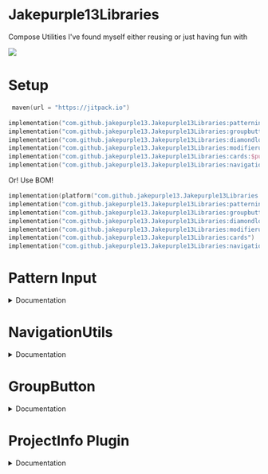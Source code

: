 # Jakepurple13Libraries

Compose Utilities I've found myself either reusing or just having fun with

[![](https://jitpack.io/v/jakepurple13/Jakepurple13Libraries.svg)](https://jitpack.io/#jakepurple13/Jakepurple13Libraries)

# Setup

```kotlin
 maven(url = "https://jitpack.io")
```

```kotlin
implementation("com.github.jakepurple13.Jakepurple13Libraries:patterninput:$purpleLibVersion")
implementation("com.github.jakepurple13.Jakepurple13Libraries:groupbutton:$purpleLibVersion")
implementation("com.github.jakepurple13.Jakepurple13Libraries:diamondloader:$purpleLibVersion")
implementation("com.github.jakepurple13.Jakepurple13Libraries:modifierutils:$purpleLibVersion")
implementation("com.github.jakepurple13.Jakepurple13Libraries:cards:$purpleLibVersion")
implementation("com.github.jakepurple13.Jakepurple13Libraries:navigationcomposeutils:$purpleLibVersion")
```

Or! Use BOM!

```kotlin
implementation(platform("com.github.jakepurple13.Jakepurple13Libraries:libraries-bom:$purpleLibVersion"))
implementation("com.github.jakepurple13.Jakepurple13Libraries:patterninput")
implementation("com.github.jakepurple13.Jakepurple13Libraries:groupbutton")
implementation("com.github.jakepurple13.Jakepurple13Libraries:diamondloader")
implementation("com.github.jakepurple13.Jakepurple13Libraries:modifierutils")
implementation("com.github.jakepurple13.Jakepurple13Libraries:cards")
implementation("com.github.jakepurple13.Jakepurple13Libraries:navigationcomposeutils")
```

# Pattern Input

<details>
    <summary>Documentation</summary>
This is to mimic the Wordscapes input thingy.

<p align="center">
    <img src="images/patterninput.png" width="32%"/>
</p>

```kotlin
var wordGuess by remember { mutableStateOf("") }
PatternInput(
    options = listOf("h", "e", "l", "l", "o", "!", "!"),
    modifier = Modifier.size(height = 250.dp, width = 250.dp), // a size is required
    optionToString = { it },
    colors = PatternInputDefaults.defaultColors(
        dotsColor = MaterialTheme.colorScheme.primary,
        linesColor = MaterialTheme.colorScheme.onSurface,
        letterColor = MaterialTheme.colorScheme.primary,
    ),
    sensitivity = 100f,
    dotsSize = 50.sp.value,
    linesStroke = 50f,
    circleStroke = Stroke(width = 4.dp.value),
    animationDuration = 200,
    animationDelay = 100,
    onStart = {
        wordGuess = ""
        wordGuess = it.id
    },
    onDotRemoved = { wordGuess = wordGuess.removeSuffix(it.id) },
    onDotConnected = { wordGuess = "$wordGuess${it.id}" },
    onResult = { /*Does a final thing*/ }
)
```

</details>

# NavigationUtils

<details>
    <summary>Documentation</summary>

This was something I found myself copying and pasting to many different projects.

So instead of needing to pass a `navController` around, this allows us to do:

```kotlin
val navController = LocalNavController.current
```

To set it up, you must have:

```kotlin
ProvideNavController { /*composable content here*/ }
```

If you don't want the default (which is just `rememberNavController()`) since maybe you need to add
a navigator, you can pass that in!

```kotlin
ProvideNavController(rememberNavController()) { /*composable content here*/ }
```

</details>

# GroupButton

<details>
    <summary>Documentation</summary>

This is a segmented button

<p align="center">
    <img src="images/groupbutton.png" width="32%"/>
</p>

```kotlin
var item by remember { mutableStateOf(1) }

GroupButton(
    selected = item,
    options = (0..2).map {
        GroupButtonModel(
            item = it,
            iconContent = { Text(it.toString()) }
        )
    },
    onClick = { item = it }
)
```

Group button is generic so things can be typed!
</details>

# ProjectInfo Plugin

<details>
    <summary>Documentation</summary>

This is to view some information about the project like number of files of a type, line count, total
lines, and showing the file with the most number of lines!

<p align="center">
    <img src="images/projectinfo.png" />
</p>

<details>
    <summary>Gradle</summary>

```gradle
plugin {
    id 'io.github.jakepurple13.ProjectInfo' version [version] apply false 
}
```

</details>

<details>
    <summary>KTS</summary>

```kotlin
plugin {
    id("io.github.jakepurple13.ProjectInfo") version [version] apply false
}
```

</details>

Some modifiable things:

```kotlin
projectInfo {
    //useGit to decide whether or use to use `git ls-files` or not.
    //If you set this to false, this will look through ALL files including build files
    useGit = false //default is true
    //Types are LineCount, FileCount, FileType, TotalLines
    sortInfoBy = SortInfoBy.LineCount //default is SortInfoBy.LineCount
    //add files you want to exclude
    excludeFiles
    //add directories you want to exclude (this may not completely work yet)
    excludeDirectories
    //add file types you want to exclude
    excludeFileTypes
}
```

</details>